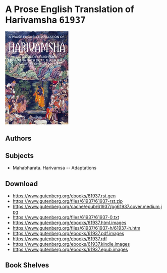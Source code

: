 # A Prose English Translation of Harivamsha <kbd>61937</kbd>

![](./cover.medium.jpg "")

## Authors



## Subjects


 - Mahabharata. Harivamsa -- Adaptations

## Download


 - https://www.gutenberg.org/ebooks/61937.rst.gen
 - https://www.gutenberg.org/files/61937/61937-rst.zip
 - https://www.gutenberg.org/cache/epub/61937/pg61937.cover.medium.jpg
 - https://www.gutenberg.org/files/61937/61937-0.txt
 - https://www.gutenberg.org/ebooks/61937.html.images
 - https://www.gutenberg.org/files/61937/61937-h/61937-h.htm
 - https://www.gutenberg.org/ebooks/61937.pdf.images
 - https://www.gutenberg.org/ebooks/61937.rdf
 - https://www.gutenberg.org/ebooks/61937.kindle.images
 - https://www.gutenberg.org/ebooks/61937.epub.images

## Book Shelves


